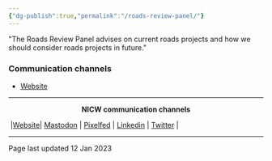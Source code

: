 ```yaml
---
{"dg-publish":true,"permalink":"/roads-review-panel/"}
---
```


"The Roads Review Panel advises on current roads projects and how we should consider roads projects in future."

### Communication channels
- [Website](https://www.gov.wales/roads-review-panel)


***
<p style="text-align: center;font-weight:bold";>NICW communication channels</p>

󠁧 |[Website](https://nationalinfrastructurecommission.wales)| [Mastodon](https://toot.wales/@NICW) | [Pixelfed](https://pix.toot.wales/NICW) | [Linkedin](https://www.linkedin.com/company/26268509/) | [Twitter](https://twitter.com/InfraCommCymru) |
***

Page last updated 12 Jan 2023
